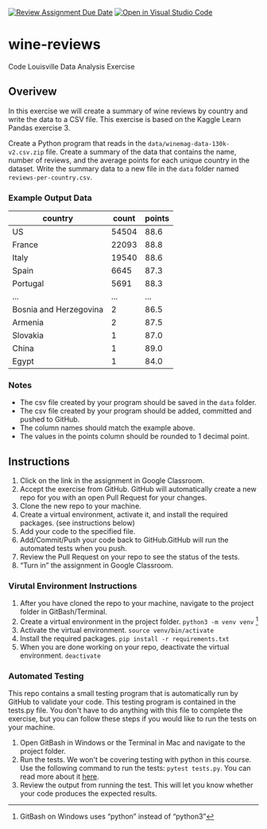 [![Review Assignment Due Date](https://classroom.github.com/assets/deadline-readme-button-24ddc0f5d75046c5622901739e7c5dd533143b0c8e959d652212380cedb1ea36.svg)](https://classroom.github.com/a/vYzKesA-)
[![Open in Visual Studio Code](https://classroom.github.com/assets/open-in-vscode-718a45dd9cf7e7f842a935f5ebbe5719a5e09af4491e668f4dbf3b35d5cca122.svg)](https://classroom.github.com/online_ide?assignment_repo_id=11632924&assignment_repo_type=AssignmentRepo)
# wine-reviews
Code Louisville Data Analysis Exercise


## Overivew

In this exercise we will create a summary of wine reviews by country and write
the data to a CSV file. This exercise is based on the Kaggle Learn Pandas 
exercise 3.

Create a Python program that reads in the `data/winemag-data-130k-v2.csv.zip` 
file. Create a summary of the data that contains the name, number of reviews, 
and the average points for each unique country in the dataset. Write the summary
data to a new file in the `data` folder named `reviews-per-country.csv`.

### Example Output Data

| country | count | points |
| ------- | ----- | ------ |
| US | 54504 | 88.6 |
| France | 22093 | 88.8 |
| Italy | 19540 | 88.6 |
| Spain | 6645 | 87.3 |
| Portugal | 5691 | 88.3 |
| ... | ... | ... |
| Bosnia and Herzegovina | 2 | 86.5 |
| Armenia | 2 | 87.5 |
| Slovakia | 1 | 87.0 |
| China | 1 | 89.0 |
| Egypt | 1 | 84.0 |

### Notes
- The csv file created by your program should be saved in the `data` folder.
- The csv file created by your program should be added, committed and pushed 
to GitHub.
- The column names should match the example above.
- The values in the points column should be rounded to 1 decimal point.


## Instructions
1. Click on the link in the assignment in Google Classroom.
1. Accept the exercise from GitHub. GitHub will automatically create a new repo 
for you with an open Pull Request for your changes.
1. Clone the new repo to your machine.
1. Create a virtual environment, activate it, and install the required packages. 
(see instructions below)
1. Add your code to the specified file.
1. Add/Commit/Push your code back to GitHub.GitHub will run the automated tests 
when you push.
1. Review the Pull Request on your repo to see the status of the tests.
1. “Turn in” the assignment in Google Classroom.

### Virutal Environment Instructions

1. After you have cloned the repo to your machine, navigate to the project 
folder in GitBash/Terminal.
1. Create a virtual environment in the project folder. `python3 -m venv venv` [^1]
1. Activate the virtual environment. `source venv/bin/activate`
1. Install the required packages. `pip install -r requirements.txt`
1. When you are done working on your repo, deactivate the virtual environment. 
`deactivate`

[^1]: GitBash on Windows uses “python” instead of “python3”

### Automated Testing

This repo contains a small testing program that is automatically run by GitHub 
to validate your code. This testing program is contained in the tests.py file. 
You don't have to do anything with this file to complete the exercise, but 
you can follow these steps if you would like to run the tests on your machine.

1. Open GitBash in Windows or the Terminal in Mac and navigate to the project 
folder.
1. Run the tests. We won't be covering testing with python in this course. Use 
the following command to run the tests: `pytest tests.py`. You can read more 
about it [here](https://realpython.com/python-testing/).
1. Review the output from running the test. This will let you know whether your 
code produces the expected results.